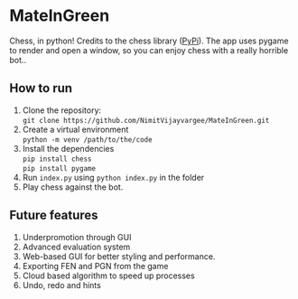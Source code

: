 
# MateInGreen
Chess, in python! Credits to the chess library ([PyPi](https://pypi.org/project/chess/)). The app uses pygame to render and open a window, so you can enjoy chess with a really horrible bot..

## How to run

 1. Clone the repository: <br> `git clone https://github.com/NimitVijayvargee/MateInGreen.git`
 2. Create a virtual environment <br> `python -m venv /path/to/the/code`
 3. Install the dependencies <br> `pip install chess` <br>  `pip install pygame`
 4. Run `index.py` using `python index.py` in the folder
 5. Play chess against the bot.

## Future features

 1. Underpromotion through GUI
 2. Advanced evaluation system
 3. Web-based GUI for better styling and performance.
 4. Exporting FEN and PGN from the game
 5. Cloud based algorithm to speed up processes
 6. Undo, redo and hints
